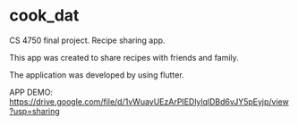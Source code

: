 # cook_dat

CS 4750 final project. Recipe sharing app.

This app was created to share recipes with friends and family.

The application was developed by using flutter.

APP DEMO: https://drive.google.com/file/d/1vWuayUEzArPIEDlylqlDBd6vJY5pEyjp/view?usp=sharing 
